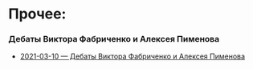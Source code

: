 # Прочее:

### Дебаты Виктора Фабриченко и Алексея Пименова

- [2021-03-10 — Дебаты Виктора Фабриченко и Алексея Пименова](2021-03-10.md)
